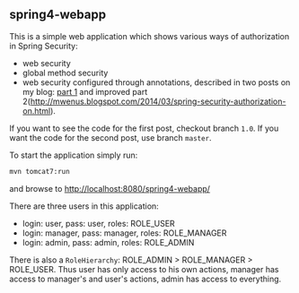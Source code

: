 ## spring4-webapp

This is a simple web application which shows various ways of authorization in Spring Security:
* web security
* global method security
* web security configured through annotations, described in two posts on my blog: [part 1](http://mwenus.blogspot.com/2014/02/spring-security-authorization-on.html) and improved part 2(http://mwenus.blogspot.com/2014/03/spring-security-authorization-on.html).

If you want to see the code for the first post, checkout branch `1.0`. If you want the code for the second post, use branch `master`.

To start the application simply run:
```bash
mvn tomcat7:run
```
and browse to [http://localhost:8080/spring4-webapp/](http://localhost:8080/spring4-webapp/)

There are three users in this application:
* login: user, pass: user, roles: ROLE_USER
* login: manager, pass: manager, roles: ROLE_MANAGER
* login: admin, pass: admin, roles: ROLE_ADMIN

There is also a `RoleHierarchy`: ROLE_ADMIN > ROLE_MANAGER > ROLE_USER. Thus user has only access to his own actions, manager has access to manager's and user's actions, admin has access to everything.
